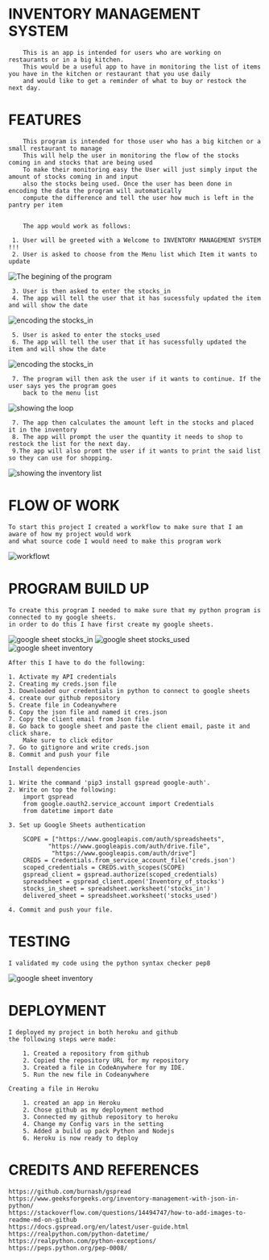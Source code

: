 #    INVENTORY MANAGEMENT SYSTEM

        This is an app is intended for users who are working on restaurants or in a big kitchen.
        This would be a useful app to have in monitoring the list of items you have in the kitchen or restaurant that you use daily 
        and would like to get a reminder of what to buy or restock the next day.

        

#    FEATURES

        This program is intended for those user who has a big kitchen or a small restaurant to manage
        This will help the user in monitoring the flow of the stocks coming in and stocks that are being used
        To make their monitoring easy the User will just simply input the amount of stocks coming in and input
        also the stocks being used. Once the user has been done in encoding the data the program will automatically 
        compute the difference and tell the user how much is left in the pantry per item


        The app would work as follows:

     1. User will be greeted with a Welcome to INVENTORY MANAGEMENT SYSTEM !!!
     2. User is asked to choose from the Menu list which Item it wants to update
![The begining of the program](./images/begining_heroku.jpg)
     
     3. User is then asked to enter the stocks_in
     4. The app will tell the user that it has sucessfuly updated the item and will show the date
![encoding the stocks_in](./images/stocks_in_heroku.jpg)

     5. User is asked to enter the stocks_used
     6. The app will tell the user that it has sucessfully updated the item and will show the date
![encoding the stocks_in](./images/stocks_used_heroku.jpg)

     7. The program will then ask the user if it wants to continue. If the user says yes the program goes
        back to the menu list
![showing the loop](./images/loopheroku.jpg)

     7. The app then calculates the amount left in the stocks and placed it in the inventory
     8. The app will prompt the user the quantity it needs to shop to restock the list for the next day. 
     9.The app will also promt the user if it wants to print the said list so they can use for shopping.
![showing the inventory list](./images/inventory_list.jpg)


# FLOW OF WORK

    To start this project I created a workflow to make sure that I am aware of how my project would work
    and what source code I would need to make this program work

![workflowt](./images/workflow.jpg)



# PROGRAM BUILD UP

    To create this program I needed to make sure that my python program is connected to my google sheets. 
    in order to do this I have first create my google sheets.
![google sheet stocks_in](./images/stocks_in.jpg)
![google sheet stocks_used](./images/stocks_used.jpg)
![google sheet inventory](./images/inventory.jpg)

    After this I have to do the following:
    
    1. Activate my API credentials
    2. Creating my creds.json file
    3. Downloaded our credentials in python to connect to google sheets
    4. create our github repository
    5. Create file in Codeanywhere 
    6. Copy the json file and named it cres.json
    7. Copy the client email from Json file
    8. Go back to google sheet and paste the client email, paste it and click share. 
        Make sure to click editor
    7. Go to gitignore and write creds.json
    8. Commit and push your file

    Install dependencies

    1. Write the command 'pip3 install gspread google-auth'.  
    2. Write on top the following:
        import gspread
        from google.oauth2.service_account import Credentials
        from datetime import date

    3. Set up Google Sheets authentication

        SCOPE = ["https://www.googleapis.com/auth/spreadsheets",
               "https://www.googleapis.com/auth/drive.file",
                "https://www.googleapis.com/auth/drive"]
        CREDS = Credentials.from_service_account_file('creds.json')
        scoped_credentials = CREDS.with_scopes(SCOPE)
        gspread_client = gspread.authorize(scoped_credentials)
        spreadsheet = gspread_client.open('Inventory_of_stocks')
        stocks_in_sheet = spreadsheet.worksheet('stocks_in')
        delivered_sheet = spreadsheet.worksheet('stocks_used')

    4. Commit and push your file.
    


# TESTING

    I validated my code using the python syntax checker pep8
![google sheet inventory](./images//pythonchecker.jpg)



# DEPLOYMENT
    I deployed my project in both heroku and github
    the following steps were made:

        1. Created a repository from github
        2. Copied the repository URL for my repository
        3. Created a file in CodeAnywhere for my IDE.
        5. Run the new file in Codeanywhere

    Creating a file in Heroku

        1. created an app in Heroku
        2. Chose github as my deployment method
        3. Connected my github repository to heroku
        4. Change my Config vars in the setting
        5. Added a build up pack Python and Nodejs
        6. Heroku is now ready to deploy

        

# CREDITS AND REFERENCES

    https://github.com/burnash/gspread
    https://www.geeksforgeeks.org/inventory-management-with-json-in-python/
    https://stackoverflow.com/questions/14494747/how-to-add-images-to-readme-md-on-github
    https://docs.gspread.org/en/latest/user-guide.html
    https://realpython.com/python-datetime/
    https://realpython.com/python-exceptions/
    https://peps.python.org/pep-0008/



